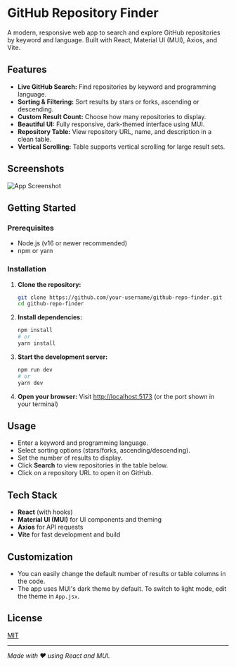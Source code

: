 # GitHub Repository Finder

A modern, responsive web app to search and explore GitHub repositories by keyword and language. Built with React, Material UI (MUI), Axios, and Vite.

## Features

- **Live GitHub Search:** Find repositories by keyword and programming language.
- **Sorting & Filtering:** Sort results by stars or forks, ascending or descending.
- **Custom Result Count:** Choose how many repositories to display.
- **Beautiful UI:** Fully responsive, dark-themed interface using MUI.
- **Repository Table:** View repository URL, name, and description in a clean table.
- **Vertical Scrolling:** Table supports vertical scrolling for large result sets.

## Screenshots

![App Screenshot](screenshot.png)

## Getting Started

### Prerequisites
- Node.js (v16 or newer recommended)
- npm or yarn

### Installation
1. **Clone the repository:**
   ```bash
   git clone https://github.com/your-username/github-repo-finder.git
   cd github-repo-finder
   ```
2. **Install dependencies:**
   ```bash
   npm install
   # or
   yarn install
   ```
3. **Start the development server:**
   ```bash
   npm run dev
   # or
   yarn dev
   ```
4. **Open your browser:**
   Visit [http://localhost:5173](http://localhost:5173) (or the port shown in your terminal)

## Usage
- Enter a keyword and programming language.
- Select sorting options (stars/forks, ascending/descending).
- Set the number of results to display.
- Click **Search** to view repositories in the table below.
- Click on a repository URL to open it on GitHub.

## Tech Stack
- **React** (with hooks)
- **Material UI (MUI)** for UI components and theming
- **Axios** for API requests
- **Vite** for fast development and build

## Customization
- You can easily change the default number of results or table columns in the code.
- The app uses MUI's dark theme by default. To switch to light mode, edit the theme in `App.jsx`.

## License
[MIT](LICENSE)

---

*Made with ❤️ using React and MUI.*
